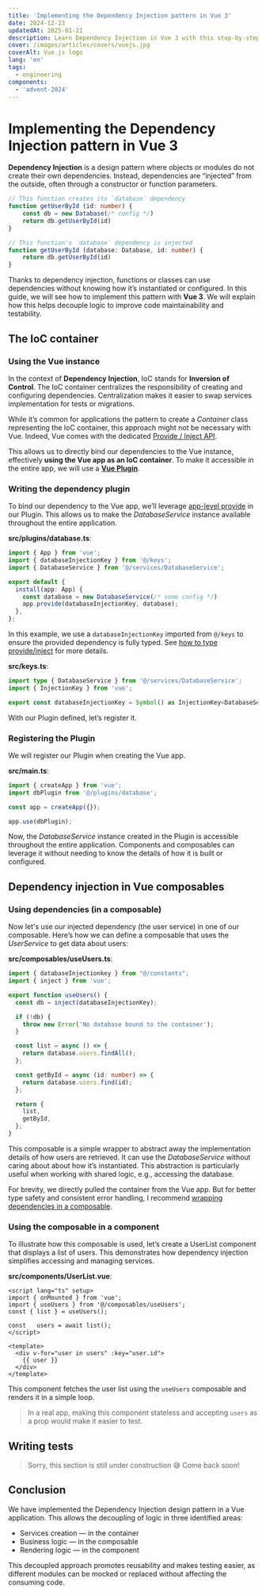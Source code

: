 ```yaml
---
title: 'Implementing the Dependency Injection pattern in Vue 3'
date: 2024-12-23
updatedAt: 2025-01-21
description: Learn Dependency Injection in Vue 3 with this step-by-step guide. Master IoC containers, plugins, and composables for maintainable, testable apps.
cover: /images/articles/covers/vuejs.jpg
coverAlt: Vue.js logo
lang: 'en'
tags:
  - engineering
components:
  - 'advent-2024'
---
```


# Implementing the Dependency Injection pattern in Vue 3
**Dependency Injection** is a design pattern where objects or modules do not create their own dependencies. Instead, dependencies are “injected” from the outside, often through a constructor or function parameters.

```ts
// This function creates its `database` dependency
function getUserById (id: number) {
	const db = new Database(/* config */)
	return db.getUserById(id)
}

// This function's `database` dependency is injected
function getUserById (database: Database, id: number) {
	return db.getUserById(id)
}
```

Thanks to dependency injection, functions or classes can use dependencies without knowing how it’s instantiated or configured. In this guide, we will see how to implement this pattern with **Vue 3**. We will explain how this helps decouple logic to improve code maintainability and testability.

## The IoC container

### Using the Vue instance

In the context of **Dependency Injection**, IoC stands for **Inversion of Control**. The IoC container centralizes the responsibility of creating and configuring dependencies. Centralization makes it easier to swap services implementation for tests or migrations.

While it’s common for applications the pattern to create a _Container_ class representing the IoC container, this approach might not be necessary with Vue. Indeed, Vue comes with the dedicated [Provide / Inject API](https://vuejs.org/guide/components/provide-inject).

This allows us to directly bind our dependencies to the Vue instance, effectively **using the Vue app as an IoC container**. To make it accessible in the entire app, we will use a **[Vue Plugin](https://vuejs.org/guide/reusability/plugins)**.

### Writing the dependency plugin

To bind our dependency to the Vue app, we’ll leverage [app-level provide](https://vuejs.org/guide/components/provide-inject.html#app-level-provide) in our Plugin. This allows us to make the *DatabaseService* instance available throughout the entire application.

**src/plugins/database.ts**:

```ts
import { App } from 'vue';
import { databaseInjectionKey } from '@/keys';
import { DatabaseService } from '@/services/DatabaseService';

export default {
  install(app: App) {
    const database = new DatabaseService(/* some config */)
    app.provide(databaseInjectionKey, database);
  },
};
```

In this example, we use a `databaseInjectionKey` imported from `@/keys` to ensure the provided dependency is fully typed. See [how to type provide/inject](https://vuejs.org/guide/typescript/composition-api.html#typing-provide-inject) for more details.

**src/keys.ts**:

```ts
import type { DatabaseService } from '@/services/DatabaseService';
import { InjectionKey } from 'vue';

export const databaseInjectionKey = Symbol() as InjectionKey<DatabaseService>;
```

With our Plugin defined, let’s register it.

### Registering the Plugin

We will register our Plugin when creating the Vue app.

**src/main.ts**:

```ts
import { createApp } from 'vue';
import dbPlugin from '@/plugins/database';

const app = createApp({});

app.use(dbPlugin);
```

Now, the _DatabaseService_ instance created in the Plugin is accessible throughout the entire application. Components and composables can leverage it without needing to know the details of how it is built or configured.

## Dependency injection in Vue composables

### Using dependencies (in a composable)

Now let's use our injected dependency (the user service) in one of our composable. Here’s how we can define a composable that uses the _UserService_ to get data about users:

**src/composables/useUsers.ts**:

```ts
import { databaseInjectionkey } from "@/constants";
import { inject } from 'vue';

export function useUsers() {
  const db = inject(databaseInjectionKey);

  if (!db) {
    throw new Error('No database bound to the container');
  }

  const list = async () => {
    return database.users.findAll();
  };

  const getById = async (id: number) => {
    return database.users.find(id);
  };

  return {
    list,
    getById,
  };
}
```

This composable is a simple wrapper to abstract away the implementation details of how users are retrieved. It can use the _DatabaseService_ without caring about about how it’s instantiated. This abstraction is particularly useful when working with shared logic, e.g., accessing the database.

For brevity, we directly pulled the container from the Vue app. But for better type safety and consistent error handling, I recommend [wrapping dependencies in a composable](/blog/dependency-helper-composable).

### Using the composable in a component

To illustrate how this composable is used, let’s create a UserList component that displays a list of users. This demonstrates how dependency injection simplifies accessing and managing services.

**src/components/UserList.vue**:

```vue
<script lang="ts" setup>
import { onMounted } from 'vue';
import { useUsers } from '@/composables/useUsers';
const { list } = useUsers();

const	users = await list();
</script>

<template>
  <div v-for="user in users" :key="user.id">
    {{ user }}
  </div>
</template>
```

This component fetches the user list using the `useUsers` composable and renders it in a simple loop.

> In a real app, making this component stateless and accepting `users` as a prop would make it easier to test.

## Writing tests

> Sorry, this section is still under construction 😅 Come back soon!

## Conclusion

We have implemented the Dependency Injection design pattern in a Vue application. This allows the decoupling of logic in three identified areas:
- Services creation — in the container
- Business logic — in the composable
- Rendering logic — in the component

This decoupled approach promotes reusability and makes testing easier, as different modules can be mocked or replaced without affecting the consuming code.
